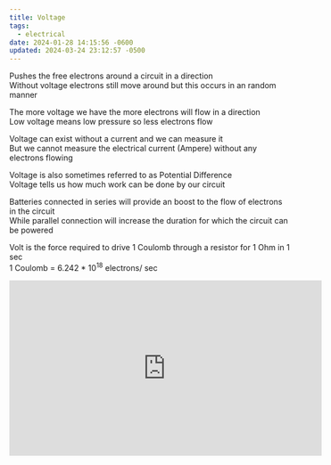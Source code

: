 ```yaml
---
title: Voltage
tags:
  - electrical
date: 2024-01-28 14:15:56 -0600
updated: 2024-03-24 23:12:57 -0500
---
```


Pushes the free electrons around a circuit in a direction  
Without voltage electrons still move around but this occurs in an random manner

The more voltage we have the more electrons will flow in a direction  
Low voltage means low pressure so less electrons flow

Voltage can exist without a current and we can measure it  
But we cannot measure the electrical current (Ampere) without any electrons flowing

Voltage is also sometimes referred to as Potential Difference  
Voltage tells us how much work can be done by our circuit

Batteries connected in series will provide an boost to the flow of electrons in the circuit  
While parallel connection will increase the duration for which the circuit can be powered 

Volt is the force required to drive 1 Coulomb through a resistor for 1 Ohm in 1 sec  
1 Coulomb = 6.242 * $10^{18}$ electrons/ sec

<iframe width="560" height="315" src="https://www.youtube-nocookie.com/embed/w82aSjLuD_8?si=qvt9s1XkHixqkgoS" title="YouTube video player" frameborder="0" allow="accelerometer; autoplay; clipboard-write; encrypted-media; gyroscope; picture-in-picture; web-share" referrerpolicy="strict-origin-when-cross-origin" allowfullscreen></iframe>
